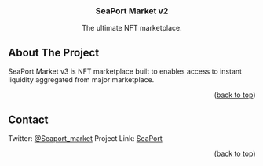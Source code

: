 <h3 align="center">SeaPort Market v2</h3>
  <p align="center">
The ultimate NFT marketplace.

<!-- ABOUT THE PROJECT -->

## About The Project

SeaPort Market v3 is NFT marketplace built to enables access to instant liquidity aggregated from major marketplace.

<p align="right">(<a href="#top">back to top</a>)</p>

<!-- CONTACT -->

## Contact

Twitter: [@Seaport_market](https://twitter.com/Seaport_market)
Project Link: [SeaPort](https://www.seaport.market/)

<p align="right">(<a href="#top">back to top</a>)</p>
